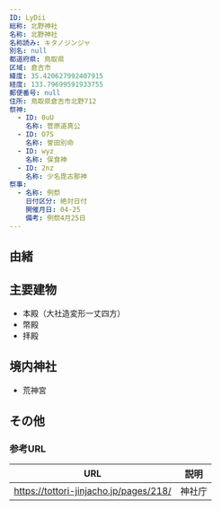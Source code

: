```yaml
---
ID: LyDii
総称: 北野神社
名称: 北野神社
名称読み: キタノジンジャ
別名: null
都道府県: 鳥取県
区域: 倉吉市
緯度: 35.420627992407915
経度: 133.79699591933755
郵便番号: null
住所: 鳥取県倉吉市北野712
祭神:
  - ID: 0uU
    名称: 菅原道真公
  - ID: O7S
    名称: 誉田別命
  - ID: wyz
    名称: 保食神
  - ID: 2nz
    名称: 少名毘古那神
祭事:
  - 名称: 例祭
    日付区分: 絶対日付
    開催月日: 04-25
    備考: 例祭4月25日
---
```


## 由緒

## 主要建物

- 本殿（大社造変形一丈四方）
- 幣殿
- 拝殿

## 境内神社

- 荒神宮

## その他

### 参考URL

| URL                                    | 説明   |
| -------------------------------------- | ------ |
| https://tottori-jinjacho.jp/pages/218/ | 神社庁 |
